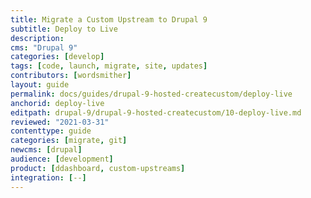 ```yaml
---
title: Migrate a Custom Upstream to Drupal 9
subtitle: Deploy to Live
description: 
cms: "Drupal 9"
categories: [develop]
tags: [code, launch, migrate, site, updates]
contributors: [wordsmither]
layout: guide
permalink: docs/guides/drupal-9-hosted-createcustom/deploy-live
anchorid: deploy-live
editpath: drupal-9/drupal-9-hosted-createcustom/10-deploy-live.md
reviewed: "2021-03-31"
contenttype: guide
categories: [migrate, git]
newcms: [drupal]
audience: [development]
product: [ddashboard, custom-upstreams]
integration: [--]
---
```


<Partial file="drupal-9/deploy-live.md" />
